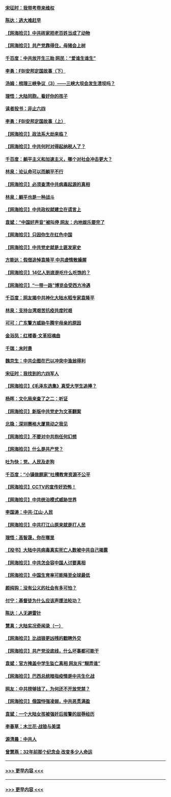 #### [宋征时：我带考卷来维权](../pages/nsc993/n12994088.md?t=06041004) 
#### [陈达：逃大难赶早](../pages/nsc993/n12993569.md?t=06041004) 
#### [【网海拾贝】中共砖家把老百姓当成了动物](../pages/nsc993/n12993483.md?t=06041004) 
#### [【网海拾贝】共产党靠得住，母猪会上树](../pages/nsc993/n12990730.md?t=06041004) 
#### [千百度：中共放开生三胎 网民：“爱谁生谁生”](../pages/nsc993/n12990644.md?t=06041004) 
#### [李勇：FBI安邦定国故事（下）](../pages/nsc993/n12987854.md?t=06041004) 
#### [汤姆：梳理三峡争议（3）——三峡大坝会发生溃坝吗？](../pages/nsc993/n12989806.md?t=06041004) 
#### [理悟：大陆同胞，看好你的孩子](../pages/nsc993/n12989778.md?t=06041004) 
#### [读者投书：非止六四](../pages/nsc993/n12989673.md?t=06041004) 
#### [李勇：FBI安邦定国故事（上）](../pages/nsc993/n12987749.md?t=06041004) 
#### [【网海拾贝】政法系大劫来临？](../pages/nsc993/n12987596.md?t=06041004) 
#### [【网海拾贝】中共何时对得起纳税人了？](../pages/nsc993/n12985578.md?t=06041004) 
#### [千百度：躺平主义和加速主义，哪个对社会冲击更大？](../pages/nsc993/n12985512.md?t=06041004) 
#### [林泉：论认命可以而躺平不行](../pages/nsc993/n12985505.md?t=06041004) 
#### [【网海拾贝】必须查清中共病毒起源的真相](../pages/nsc993/n12984276.md?t=06041004) 
#### [林泉：躺平也是一种战斗](../pages/nsc993/n12984194.md?t=06041004) 
#### [【网海拾贝】中共政权就建立在谎言上](../pages/nsc993/n12981880.md?t=06041004) 
#### [袁斌：“中国好声音”被叫停 网友：内地娱乐要完了](../pages/nsc993/n12981826.md?t=06041004) 
#### [【网海拾贝】只因你生在红色中国](../pages/nsc993/n12979096.md?t=06041004) 
#### [【网海拾贝】中共党史就是土匪发家史](../pages/nsc993/n12976478.md?t=06041004) 
#### [方能达：假借追悼袁隆平 中共虚情散臊腥](../pages/nsc993/n12976396.md?t=06041004) 
#### [【网海拾贝】14亿人到底是吃什么吃饱的？](../pages/nsc993/n12974125.md?t=06041004) 
#### [【网海拾贝】“一带一路”博览会受西方冷遇](../pages/nsc993/n12971787.md?t=06041004) 
#### [千百度：网友揭中共神化大陆水稻专家袁隆平](../pages/nsc993/n12971733.md?t=06041004) 
#### [林泉：支持台湾艰苦抗疫共度时艰](../pages/nsc993/n12971350.md?t=06041004) 
#### [可可：广东警方威胁牛腾宇母亲的原因](../pages/nsc993/n12971100.md?t=06041004) 
#### [金浴凤：红楼春·文革招魂曲](../pages/nsc993/n12970354.md?t=06041004) 
#### [千瑞：末时景](../pages/nsc993/n12970337.md?t=06041004) 
#### [魏京生：中共企图在巴以冲突中渔翁得利](../pages/nsc993/n12970286.md?t=06041004) 
#### [宋征时：我找到的六四军人](../pages/nsc993/n12970213.md?t=06041004) 
#### [【网海拾贝】《毛泽东选集》真受大学生追捧？](../pages/nsc993/n12968779.md?t=06041004) 
#### [杨晖：文化局来查了之二：听证](../pages/nsc993/n12966528.md?t=06041004) 
#### [【网海拾贝】新版中共党史为文革翻案](../pages/nsc993/n12967526.md?t=06041004) 
#### [北隐：深圳赛格大厦晃动之我见](../pages/nsc993/n12967393.md?t=06041004) 
#### [【网海拾贝】不要对中共抱任何幻想](../pages/nsc993/n12965222.md?t=06041004) 
#### [【网海拾贝】什么是共产党？](../pages/nsc993/n12962781.md?t=06041004) 
#### [吐为快：党、人民及走狗](../pages/nsc993/n12962747.md?t=06041004) 
#### [千百度：“小镇做题家”吐槽教育资源不公平](../pages/nsc993/n12962705.md?t=06041004) 
#### [【网海拾贝】CCTV的宣传好恐怖！](../pages/nsc993/n12959984.md?t=06041004) 
#### [【网海拾贝】中共统治模式威胁世界](../pages/nsc993/n12957622.md?t=06041004) 
#### [李国涛：中共‧江山‧人民](../pages/nsc993/n12957502.md?t=06041004) 
#### [【网海拾贝】中共打江山原来就是打人民](../pages/nsc993/n12954345.md?t=06041004) 
#### [理悟：高智晟，你在哪里](../pages/nsc993/n12953115.md?t=06041004) 
#### [【投书】大陆中共病毒真实死亡人数被中共自己揭露](../pages/nsc993/n12953050.md?t=06041004) 
#### [【网海拾贝】中共怎会容中国人讨要真相](../pages/nsc993/n12952161.md?t=06041004) 
#### [【网海拾贝】中国生育率可能降至全球最低](../pages/nsc993/n12948793.md?t=06041004) 
#### [颜纯钩：没有公义的社会有多可怕？](../pages/nsc993/n12947626.md?t=06041004) 
#### [付宁：基督徒为什么应该声援法轮功？](../pages/nsc993/n12947233.md?t=06041004) 
#### [陈达：人无避雷针](../pages/nsc993/n12947098.md?t=06041004) 
#### [慧真：大陆实况奇闻录（一）](../pages/nsc993/n12945811.md?t=06041004) 
#### [【网海拾贝】比战狼更凶残的戳瞎外交](../pages/nsc993/n12945717.md?t=06041004) 
#### [【网海拾贝】共产党没底线，什么坏事都可能干](../pages/nsc993/n12942090.md?t=06041004) 
#### [袁斌：官方掩盖中学生坠亡真相 网友斥“糊弄谁”](../pages/nsc993/n12942029.md?t=06041004) 
#### [【网海拾贝】巴西总统暗指疫情是中共生化战](../pages/nsc993/n12938999.md?t=06041004) 
#### [网友：中共捞够钱了，为何还不开放党禁？](../pages/nsc993/n12938952.md?t=06041004) 
#### [【网海拾贝】俄国恃强凌弱，中共恶贯满盈](../pages/nsc993/n12936626.md?t=06041004) 
#### [袁斌：一个大陆女孩被强奸后报警的屈辱经历](../pages/nsc993/n12936547.md?t=06041004) 
#### [李春草：木兰花·战狼与美谍](../pages/nsc993/n12935995.md?t=06041004) 
#### [源清晨：中共人](../pages/nsc993/n12935589.md?t=06041004) 
#### [曾慧燕：32年前那个纪念会 改变多少人命运](../pages/nsc993/n12934233.md?t=06041004) 

----
#### [ >>> 更早内容 <<< ](../indexes/nsc993-earlier.md?t=06041005)

----
#### [ >>> 更早内容 <<< ](../indexes/nsc993-earlier.md)
